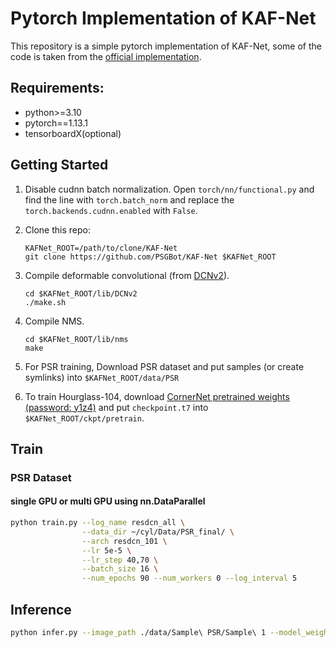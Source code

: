 # Pytorch Implementation of KAF-Net

This repository is a simple pytorch implementation of KAF-Net, some of the code is taken from the [official implementation](https://github.com/xingyizhou/CenterNet).

## Requirements:
- python>=3.10
- pytorch==1.13.1
- tensorboardX(optional)

## Getting Started
1. Disable cudnn batch normalization.
Open `torch/nn/functional.py` and find the line with `torch.batch_norm` and replace the `torch.backends.cudnn.enabled` with `False`.

2. Clone this repo:
    ```
    KAFNet_ROOT=/path/to/clone/KAF-Net
    git clone https://github.com/PSGBot/KAF-Net $KAFNet_ROOT
    ```


3. Compile deformable convolutional (from [DCNv2](https://github.com/Chen-Yulin/DCNv2)).
    ```
    cd $KAFNet_ROOT/lib/DCNv2
    ./make.sh
    ```

4. Compile NMS.
    ```
    cd $KAFNet_ROOT/lib/nms
    make
    ```

5. For PSR training, Download PSR dataset and put samples (or create symlinks) into ```$KAFNet_ROOT/data/PSR```


6. To train Hourglass-104, download [CornerNet pretrained weights (password: y1z4)](https://pan.baidu.com/s/1tp9-5CAGwsX3VUSdV276Fg) and put ```checkpoint.t7``` into ```$KAFNet_ROOT/ckpt/pretrain```.


## Train
### PSR Dataset
#### single GPU or multi GPU using nn.DataParallel
```bash
python train.py --log_name resdcn_all \
                --data_dir ~/cyl/Data/PSR_final/ \
                --arch resdcn_101 \
                --lr 5e-5 \
                --lr_step 40,70 \
                --batch_size 16 \
                --num_epochs 90 --num_workers 0 --log_interval 5
```

## Inference
```bash
python infer.py --image_path ./data/Sample\ PSR/Sample\ 1 --model_weights ./ckpt/dcn50_simple/checkpoint.t7 --visualize_output --visualization_dir ./debug_viz/infer
```
